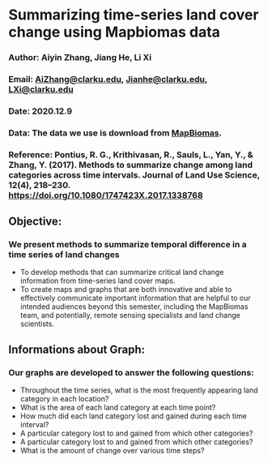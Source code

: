 # Summarizing time-series land cover change using Mapbiomas data

### Author: Aiyin Zhang, Jiang He, Li Xi
### Email: AiZhang@clarku.edu, Jianhe@clarku.edu, LXi@clarku.edu
### Date: 2020.12.9
### Data: The data we use is download from [MapBiomas](https://mapbiomas.org/download).
### Reference: Pontius, R. G., Krithivasan, R., Sauls, L., Yan, Y., & Zhang, Y. (2017). Methods to summarize change among land categories across time intervals. Journal of Land Use Science, 12(4), 218–230. https://doi.org/10.1080/1747423X.2017.1338768

## Objective:
### We present methods to summarize temporal difference in a time series of land changes
- To develop methods that can summarize critical land change information from time-series land cover maps.
- To create maps and graphs that are both innovative and able to effectively communicate important information that are helpful to our intended audiences beyond this semester, including the MapBiomas team, and potentially, remote sensing specialists and land change scientists. 

## Informations about Graph:
### Our graphs are developed to answer the following questions:
- Throughout the time series, what is the most frequently appearing land category in each location?
- What is the area of each land category at each time point?
- How much did each land category lost and gained during each time interval?
- A particular category lost to and gained from which other categories?
- A particular category lost to and gained from which other categories?
- What is the amount of change over various time steps?
